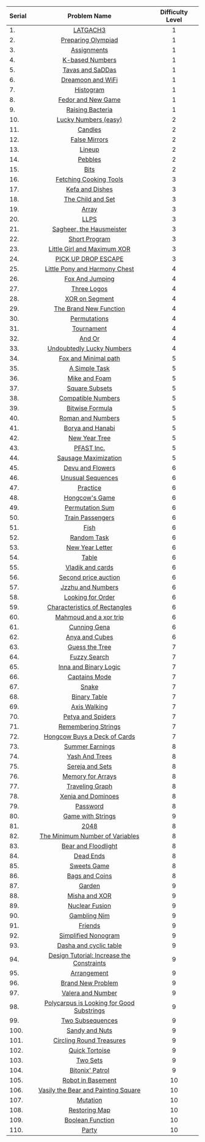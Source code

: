 | Serial | Problem Name | Difficulty Level |
|:--|:---:|:---:|
|1.| [LATGACH3](http://www.spoj.com/problems/M3TILE/) | 1 |
|2.| [Preparing Olympiad](http://codeforces.com/problemset/problem/550/B) | 1 |
|3.| [Assignments](http://www.spoj.com/problems/ASSIGN/) | 1 |
|4.| [K-based Numbers](http://acm.timus.ru/problem.aspx?space=1&num=1009) | 1 |
|5.| [Tavas and SaDDas](http://codeforces.com/problemset/problem/535/B) | 1 |
|6.| [Dreamoon and WiFi](http://codeforces.com/problemset/problem/476/B) | 1 |
|7.| [Histogram](http://www.spoj.com/problems/HIST2/) | 1 |
|8.| [Fedor and New Game](http://codeforces.com/problemset/problem/467/B) | 1 |
|9.| [Raising Bacteria](http://codeforces.com/problemset/problem/579/A) | 1 |
|10.| [Lucky Numbers (easy)](http://codeforces.com/problemset/problem/96/B) | 2 |
|11.| [Candles](https://icpcarchive.ecs.baylor.edu/index.php?option=onlinejudge&page=show_problem&problem=3821) | 2 |
|12.| [False Mirrors](http://acm.timus.ru/problem.aspx?space=1&num=1152) | 2 |
|13.| [Lineup](http://www.spoj.com/problems/LINEUP/) | 2 |
|14.| [Pebbles](https://icpcarchive.ecs.baylor.edu/index.php?option=onlinejudge&page=show_problem&problem=1996) | 2 |
|15.| [Bits](http://codeforces.com/problemset/problem/484/A) | 2 |
|16.| [Fetching Cooking Tools](http://www.codechef.com/problems/TOOLS) | 3 |
|17.| [Kefa and Dishes](http://codeforces.com/problemset/problem/580/D) | 3 |
|18.| [The Child and Set](http://codeforces.com/problemset/problem/437/B) | 3 |
|19.| [Array](http://codeforces.com/problemset/problem/224/B) | 3 |
|20.| [LLPS](http://codeforces.com/problemset/problem/202/A) | 3 |
|21.| [Sagheer, the Hausmeister](http://codeforces.com/problemset/problem/812/B) | 3 |
|22.| [Short Program](http://codeforces.com/problemset/problem/878/A) | 3 |
|23.| [Little Girl and Maximum XOR](http://codeforces.com/problemset/problem/276/D) | 3 |
|24.| [PICK UP DROP ESCAPE](http://www.spoj.com/problems/CODEIT02/) | 3 |
|25.| [Little Pony and Harmony Chest](http://codeforces.com/problemset/problem/453/B) | 4 |
|26.| [Fox And Jumping](http://codeforces.com/problemset/problem/510/D) | 4 |
|27.| [Three Logos](http://codeforces.com/problemset/problem/581/D) | 4 |
|28.| [XOR on Segment](http://codeforces.com/problemset/problem/242/E) | 4 |
|29.| [The Brand New Function](http://codeforces.com/problemset/problem/243/A) | 4 |
|30.| [Permutations](http://codeforces.com/problemset/problem/513/B2) | 4 |
|31.| [Tournament](http://codeforces.com/problemset/problem/27/B) | 4 |
|32.| [And Or](https://uva.onlinejudge.org/index.php?option=onlinejudge&page=show_problem&problem=4763) | 4 |
|33.| [Undoubtedly Lucky Numbers](http://codeforces.com/problemset/problem/244/B) | 4 |
|34.| [Fox and Minimal path](http://codeforces.com/problemset/problem/388/B) | 5 |
|35.| [A Simple Task](http://codeforces.com/problemset/problem/11/D) | 5 |
|36.| [Mike and Foam](http://codeforces.com/problemset/problem/547/C) | 5 |
|37.| [Square Subsets](http://codeforces.com/problemset/problem/895/C) | 5 |
|38.| [Compatible Numbers](http://codeforces.com/problemset/problem/165/E) | 5 |
|39.| [Bitwise Formula](http://codeforces.com/problemset/problem/778/B) | 5 |
|40.| [Roman and Numbers](http://codeforces.com/problemset/problem/401/D) | 5 |
|41.| [Borya and Hanabi](http://codeforces.com/problemset/problem/442/A) | 5 |
|42.| [New Year Tree](http://codeforces.com/problemset/problem/620/E) | 5 |
|43.| [PFAST Inc.](http://codeforces.com/problemset/problem/114/B) | 5 |
|44.| [Sausage Maximization](http://codeforces.com/problemset/problem/282/E) | 5 |
|45.| [Devu and Flowers](http://codeforces.com/problemset/problem/451/E) | 6 |
|46.| [Unusual Sequences](http://codeforces.com/problemset/problem/900/D) | 6 |
|47.| [Practice](http://codeforces.com/problemset/problem/234/G) | 6 |
|48.| [Hongcow's Game](http://codeforces.com/problemset/problem/744/B) | 6 |
|49.| [Permutation Sum](http://codeforces.com/problemset/problem/285/D) | 6 |
|50.| [Train Passengers](p?ID=306) | 6 |
|51.| [Fish](http://codeforces.com/problemset/problem/16/E) | 6 |
|52.| [Random Task](http://codeforces.com/problemset/problem/431/D) | 6 |
|53.| [New Year Letter](http://codeforces.com/problemset/problem/379/D) | 6 |
|54.| [Table](http://codeforces.com/problemset/problem/232/B) | 6 |
|55.| [Vladik and cards](http://codeforces.com/problemset/problem/743/E) | 6 |
|56.| [Second price auction](http://codeforces.com/problemset/problem/513/C) | 6 |
|57.| [Jzzhu and Numbers](http://codeforces.com/problemset/problem/449/D) | 6 |
|58.| [Looking for Order](http://codeforces.com/problemset/problem/8/C) | 6 |
|59.| [Characteristics of Rectangles](http://codeforces.com/problemset/problem/333/D) | 6 |
|60.| [Mahmoud and a xor trip](http://codeforces.com/problemset/problem/766/E) | 6 |
|61.| [Cunning Gena](http://codeforces.com/problemset/problem/417/D) | 6 |
|62.| [Anya and Cubes](http://codeforces.com/problemset/problem/525/E) | 6 |
|63.| [Guess the Tree](http://codeforces.com/problemset/problem/429/C) | 7 |
|64.| [Fuzzy Search](http://codeforces.com/problemset/problem/528/D) | 7 |
|65.| [Inna and Binary Logic](http://codeforces.com/problemset/problem/400/E) | 7 |
|66.| [Captains Mode](http://codeforces.com/problemset/problem/377/C) | 7 |
|67.| [Snake](http://codeforces.com/problemset/problem/225/D) | 7 |
|68.| [Binary Table](http://codeforces.com/problemset/problem/662/C) | 7 |
|69.| [Axis Walking](http://codeforces.com/problemset/problem/327/E) | 7 |
|70.| [Petya and Spiders](http://codeforces.com/problemset/problem/111/C) | 7 |
|71.| [Remembering Strings](http://codeforces.com/problemset/problem/543/C) | 7 |
|72.| [Hongcow Buys a Deck of Cards](http://codeforces.com/problemset/problem/744/C) | 7 |
|73.| [Summer Earnings](http://codeforces.com/problemset/problem/333/E) | 8 |
|74.| [Yash And Trees](http://codeforces.com/problemset/problem/633/G) | 8 |
|75.| [Sereja and Sets](http://codeforces.com/problemset/problem/367/D) | 8 |
|76.| [Memory for Arrays](http://codeforces.com/problemset/problem/309/C) | 8 |
|77.| [Traveling Graph](http://codeforces.com/problemset/problem/21/D) | 8 |
|78.| [Xenia and Dominoes](http://codeforces.com/problemset/problem/342/D) | 8 |
|79.| [Password](http://codeforces.com/problemset/problem/79/D) | 8 |
|80.| [Game with Strings](http://codeforces.com/problemset/problem/354/B) | 9 |
|81.| [2048](http://codeforces.com/problemset/problem/413/D) | 8 |
|82.| [The Minimum Number of Variables](http://codeforces.com/problemset/problem/279/D) | 8 |
|83.| [Bear and Floodlight](http://codeforces.com/problemset/problem/385/D) | 8 |
|84.| [Dead Ends](http://codeforces.com/problemset/problem/53/E) | 8 |
|85.| [Sweets Game](http://codeforces.com/problemset/problem/63/E) | 8 |
|86.| [Bags and Coins](http://codeforces.com/problemset/problem/356/D) | 8 |
|87.| [Garden](http://codeforces.com/problemset/problem/152/E) | 9 |
|88.| [Misha and XOR](http://codeforces.com/problemset/problem/504/D) | 9 |
|89.| [Nuclear Fusion](http://codeforces.com/problemset/problem/71/E) | 9 |
|90.| [Gambling Nim](http://codeforces.com/problemset/problem/662/A) | 9 |
|91.| [Friends](http://codeforces.com/problemset/problem/241/B) | 9 |
|92.| [Simplified Nonogram](http://codeforces.com/problemset/problem/534/F) | 9 |
|93.| [Dasha and cyclic table](http://codeforces.com/problemset/problem/754/E) | 9 |
|94.| [Design Tutorial: Increase the Constraints](http://codeforces.com/problemset/problem/472/G) | 9 |
|95.| [Arrangement](http://codeforces.com/problemset/problem/107/C) | 9 |
|96.| [Brand New Problem](http://codeforces.com/problemset/problem/201/D) | 9 |
|97.| [Valera and Number](http://codeforces.com/problemset/problem/441/E) | 9 |
|98.| [Polycarpus is Looking for Good Substrings](http://codeforces.com/problemset/problem/212/B) | 9 |
|99.| [Two Subsequences](http://codeforces.com/problemset/problem/83/E) | 9 |
|100.| [Sandy and Nuts](http://codeforces.com/problemset/problem/599/E) | 9 |
|101.| [Circling Round Treasures](http://codeforces.com/problemset/problem/375/C) | 9 |
|102.| [Quick Tortoise](http://codeforces.com/problemset/problem/232/E) | 9 |
|103.| [Two Sets](http://codeforces.com/problemset/problem/251/D) | 9 |
|104.| [Bitonix' Patrol](http://codeforces.com/problemset/problem/217/D) | 9 |
|105.| [Robot in Basement](http://codeforces.com/problemset/problem/97/D) | 10 |
|106.| [Vasily the Bear and Painting Square](http://codeforces.com/problemset/problem/336/E) | 10 |
|107.| [Mutation](http://codeforces.com/problemset/problem/76/C) | 10 |
|108.| [Restoring Map](http://codeforces.com/problemset/problem/566/E) | 10 |
|109.| [Boolean Function](http://codeforces.com/problemset/problem/582/E) | 10 |
|110.| [Party](http://codeforces.com/problemset/problem/575/C) | 10 |
